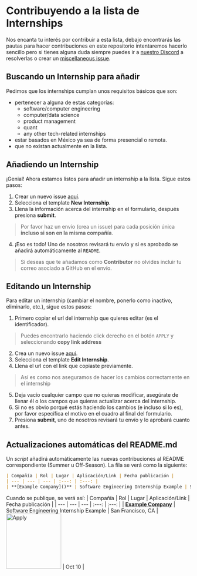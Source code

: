 # Contribuyendo a la lista de Internships
Nos encanta tu interés por contribuir a esta lista, debajo encontrarás las pautas para hacer contribuciones en este repositorio intentaremos hacerlo sencillo pero si tienes alguna duda siempre puedes ir a [nuestro Discord](https://discord.gg/E6kWm95KfB) a resolverlas o crear un [miscellaneous issue](https://github.com/Proyecto-Nutria/MX-Internships/issues/new/choose).

## Buscando un Internship para añadir
Pedimos que los internships cumplan unos requisitos básicos que son:
- pertenecer a alguna de estas categorías:
    - software/computer engineering
    - computer/data science
    - product management
    - quant
    - any other tech-related internships
- estar basados en México ya sea de forma presencial o remota.
- que no existan actualmente en la lista.

## Añadiendo un Internship
¡Genial! Ahora estamos listos para añadir un internship a la lista. Sigue estos pasos:

1) Crear un nuevo issue [aquí](https://github.com/Proyecto-Nutria/MX-Internships/issues/new/choose).
2) Selecciona el template **New Internship**.
3) Llena la información acerca del internship en el formulario, después presiona **submit**.
> Por favor haz un envío (crea un issue) para cada posición única **incluso si son en la misma compañía**.
4) ¡Eso es todo! Uno de nosotros revisará tu envío y si es aprobado se añadirá automáticamente al `README`.
> Si deseas que te añadamos como **Contributor** no olvides incluir tu correo asociado a GitHub en el envío.

## Editando un Internship
Para editar un internship (cambiar el nombre, ponerlo como inactivo, eliminarlo, etc.), sigue estos pasos:
1) Primero copiar el url del internship que quieres editar (es el identificador).
> Puedes encontrarlo haciendo click derecho en el botón `APPLY` y seleccionando **copy link address**
2) Crea un nuevo issue [aquí](https://github.com/Proyecto-Nutria/MX-Internships/issues/new/choose).
3) Selecciona el template **Edit Internship**.
4) Llena el url con el link que copiaste previamente.
> Así es como nos aseguramos de hacer los cambios correctamente en el internship
5) Deja vacío cualquier campo que no quieras modificar, asegúrate de llenar él o los campos que quieras actualizar acerca del internship.
6) Si no es obvio porqué estás haciendo los cambios (e incluso si lo es), por favor específica el motivo en el cuadro al final del formulario.
7) Presiona **submit**, uno de nosotros revisará tu envío y lo aprobará cuanto antes.

## Actualizaciones automáticas del README.md
Un *script* añadirá automáticamente las nuevas contribuciones al README correspondiente (Summer u Off-Season). La fila se verá como la siguiente:
```md
| Compañía | Rol | Lugar | Aplicación/Link | Fecha publicación |
| --- | --- | --- | :---: | :---: |
| **[Example Company]()** | Software Engineering Internship Example | San Francisco, CA | <img src="https://i.imgur.com/5JF7mJI.png" width="150" alt="Apply"> | Oct 10 |
```

Cuando se publique, se verá así:
| Compañía | Rol | Lugar | Aplicación/Link | Fecha publicación |
| --- | --- | --- | :---: | :---: |
| **[Example Company]()** | Software Engineering Internship Example | San Francisco, CA | <img src="https://i.imgur.com/5JF7mJI.png" width="150" alt="Apply"> | Oct 10 |


